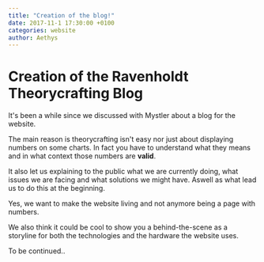 ```yaml
---
title: "Creation of the blog!"
date: 2017-11-1 17:30:00 +0100
categories: website
author: Aethys
---
```


Creation of the Ravenholdt Theorycrafting Blog
==============================================

It's been a while since we discussed with Mystler about a blog for the website.

The main reason is theorycrafting isn't easy nor just about displaying numbers on some charts. In fact you have to understand what they means and in what context those numbers are **valid**.
<!--more-->
It also let us explaining to the public what we are currently doing, what issues we are facing and what solutions we might have. Aswell as what lead us to do this at the beginning.

Yes, we want to make the website living and not anymore being a page with numbers.

We also think it could be cool to show you a behind-the-scene as a storyline for both the technologies and the hardware the website uses.

To be continued..
